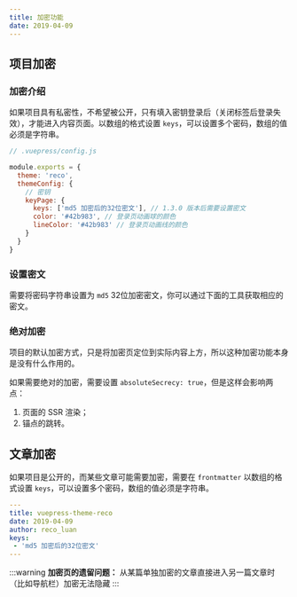 ```yaml
---
title: 加密功能
date: 2019-04-09
---
```


## 项目加密

### 加密介绍

如果项目具有私密性，不希望被公开，只有填入密钥登录后（关闭标签后登录失效），才能进入内容页面。以数组的格式设置 `keys`，可以设置多个密码，数组的值必须是字符串。

```javascript
// .vuepress/config.js

module.exports = {
  theme: 'reco',
  themeConfig: {
    // 密钥
    keyPage: {
      keys: ['md5 加密后的32位密文'], // 1.3.0 版本后需要设置密文
      color: '#42b983', // 登录页动画球的颜色
      lineColor: '#42b983' // 登录页动画线的颜色
    }
  }
}
```

### 设置密文 <Badge text="1.3.0+" />

需要将密码字符串设置为 `md5` 32位加密密文，你可以通过下面的工具获取相应的密文。
<md5></md5>

### 绝对加密 <Badge text="1.1.2+" />

项目的默认加密方式，只是将加密页定位到实际内容上方，所以这种加密功能本身是没有什么作用的。

如果需要绝对的加密，需要设置 `absoluteSecrecy: true`，但是这样会影响两点：

1. 页面的 SSR 渲染；
2. 锚点的跳转。

## 文章加密

如果项目是公开的，而某些文章可能需要加密，需要在 `frontmatter` 以数组的格式设置 `keys`，可以设置多个密码，数组的值必须是字符串。

```yaml
---
title: vuepress-theme-reco
date: 2019-04-09
author: reco_luan
keys:
 - 'md5 加密后的32位密文'
---
```

:::warning
**加密页的遗留问题：**
从某篇单独加密的文章直接进入另一篇文章时（比如导航栏）加密无法隐藏
:::
